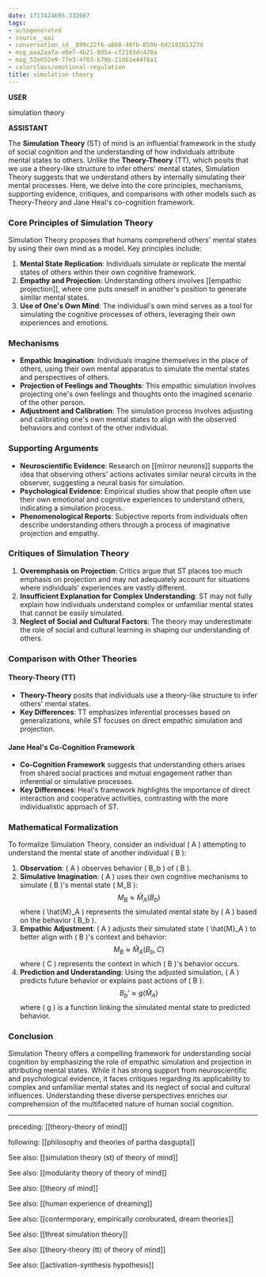 ```yaml
---
date: 1717424695.332667
tags:
- autogenerated
- source__oai
- conversation_id__899c22f6-a868-48fb-859b-6d218181327d
- msg_aaa2aa7a-e8e7-4b21-8d5a-cf2183dc420a
- msg_52e652e9-77e3-4f03-b79b-21d61e44f6a1
- colorclass/emotional-regulation
title: simulation theory
---
```


**USER**

simulation theory


**ASSISTANT**

The **Simulation Theory** (ST) of mind is an influential framework in the study of social cognition and the understanding of how individuals attribute mental states to others. Unlike the **Theory-Theory** (TT), which posits that we use a theory-like structure to infer others' mental states, Simulation Theory suggests that we understand others by internally simulating their mental processes. Here, we delve into the core principles, mechanisms, supporting evidence, critiques, and comparisons with other models such as Theory-Theory and Jane Heal's co-cognition framework.

### Core Principles of Simulation Theory

Simulation Theory proposes that humans comprehend others' mental states by using their own mind as a model. Key principles include:

1. **Mental State Replication**: Individuals simulate or replicate the mental states of others within their own cognitive framework.
2. **Empathy and Projection**: Understanding others involves [[empathic projection]], where one puts oneself in another's position to generate similar mental states.
3. **Use of One's Own Mind**: The individual's own mind serves as a tool for simulating the cognitive processes of others, leveraging their own experiences and emotions.

### Mechanisms

- **Empathic Imagination**: Individuals imagine themselves in the place of others, using their own mental apparatus to simulate the mental states and perspectives of others.
- **Projection of Feelings and Thoughts**: This empathic simulation involves projecting one's own feelings and thoughts onto the imagined scenario of the other person.
- **Adjustment and Calibration**: The simulation process involves adjusting and calibrating one's own mental states to align with the observed behaviors and context of the other individual.

### Supporting Arguments

- **Neuroscientific Evidence**: Research on [[mirror neurons]] supports the idea that observing others' actions activates similar neural circuits in the observer, suggesting a neural basis for simulation.
- **Psychological Evidence**: Empirical studies show that people often use their own emotional and cognitive experiences to understand others, indicating a simulation process.
- **Phenomenological Reports**: Subjective reports from individuals often describe understanding others through a process of imaginative projection and empathy.

### Critiques of Simulation Theory

1. **Overemphasis on Projection**: Critics argue that ST places too much emphasis on projection and may not adequately account for situations where individuals' experiences are vastly different.
2. **Insufficient Explanation for Complex Understanding**: ST may not fully explain how individuals understand complex or unfamiliar mental states that cannot be easily simulated.
3. **Neglect of Social and Cultural Factors**: The theory may underestimate the role of social and cultural learning in shaping our understanding of others.

### Comparison with Other Theories

#### Theory-Theory (TT)

- **Theory-Theory** posits that individuals use a theory-like structure to infer others' mental states.
- **Key Differences**: TT emphasizes inferential processes based on generalizations, while ST focuses on direct empathic simulation and projection.

#### Jane Heal's Co-Cognition Framework

- **Co-Cognition Framework** suggests that understanding others arises from shared social practices and mutual engagement rather than inferential or simulative processes.
- **Key Differences**: Heal's framework highlights the importance of direct interaction and cooperative activities, contrasting with the more individualistic approach of ST.

### Mathematical Formalization

To formalize Simulation Theory, consider an individual \( A \) attempting to understand the mental state of another individual \( B \):

1. **Observation**: \( A \) observes behavior \( B_b \) of \( B \).
2. **Simulative Imagination**: \( A \) uses their own cognitive mechanisms to simulate \( B \)'s mental state \( M_B \):
   $$ M_B \approx \hat{M}_A(B_b) $$
   where \( \hat{M}_A \) represents the simulated mental state by \( A \) based on the behavior \( B_b \).
3. **Empathic Adjustment**: \( A \) adjusts their simulated state \( \hat{M}_A \) to better align with \( B \)'s context and behavior:
   $$ M_B \approx \hat{M}_A(B_b, C) $$
   where \( C \) represents the context in which \( B \)'s behavior occurs.
4. **Prediction and Understanding**: Using the adjusted simulation, \( A \) predicts future behavior or explains past actions of \( B \):
   $$ B_b' \approx g(\hat{M}_A) $$
   where \( g \) is a function linking the simulated mental state to predicted behavior.

### Conclusion

Simulation Theory offers a compelling framework for understanding social cognition by emphasizing the role of empathic simulation and projection in attributing mental states. While it has strong support from neuroscientific and psychological evidence, it faces critiques regarding its applicability to complex and unfamiliar mental states and its neglect of social and cultural influences. Understanding these diverse perspectives enriches our comprehension of the multifaceted nature of human social cognition.


---

preceding: [[theory-theory of mind]]  


following: [[philosophy and theories of partha dasgupta]]

See also: [[simulation theory (st) of theory of mind]]


See also: [[modularity theory of theory of mind]]


See also: [[theory of mind]]


See also: [[human experience of dreaming]]


See also: [[contermporary, empirically coroburated, dream theories]]


See also: [[threat simulation theory]]


See also: [[theory-theory (tt) of theory of mind]]


See also: [[activation-synthesis hypothesis]]